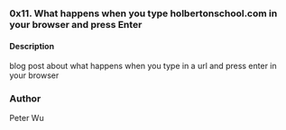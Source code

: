 ### 0x11. What happens when you type holbertonschool.com in your browser and press Enter

#### Description
blog post about what happens when you type in a url and press enter in your browser

### Author
Peter Wu
